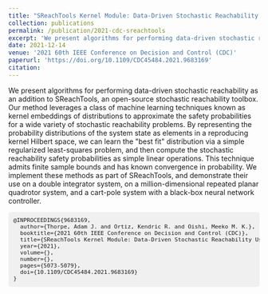 ```yaml
---
title: "SReachTools Kernel Module: Data-Driven Stochastic Reachability Using Hilbert Space Embeddings of Distributions"
collection: publications
permalink: /publication/2021-cdc-sreachtools
excerpt: 'We present algorithms for performing data-driven stochastic reachability as an addition to SReachTools, an open-source stochastic reachability toolbox.'
date: 2021-12-14
venue: '2021 60th IEEE Conference on Decision and Control (CDC)'
paperurl: 'https://doi.org/10.1109/CDC45484.2021.9683169'
citation: 
---
```


We present algorithms for performing data-driven stochastic reachability as an addition to SReachTools, an open-source stochastic reachability toolbox. Our method leverages a class of machine learning techniques known as kernel embeddings of distributions to approximate the safety probabilities for a wide variety of stochastic reachability problems. By representing the probability distributions of the system state as elements in a reproducing kernel Hilbert space, we can learn the "best fit" distribution via a simple regularized least-squares problem, and then compute the stochastic reachability safety probabilities as simple linear operations. This technique admits finite sample bounds and has known convergence in probability. We implement these methods as part of SReachTools, and demonstrate their use on a double integrator system, on a million-dimensional repeated planar quadrotor system, and a cart-pole system with a black-box neural network controller.

<pre id="bibtex" style="font-size: 0.8em; background-color: #f0f0f0; border-radius: 5px; padding: 10px;">
@INPROCEEDINGS{9683169,
  author={Thorpe, Adam J. and Ortiz, Kendric R. and Oishi, Meeko M. K.},
  booktitle={2021 60th IEEE Conference on Decision and Control (CDC)}, 
  title={SReachTools Kernel Module: Data-Driven Stochastic Reachability Using Hilbert Space Embeddings of Distributions}, 
  year={2021},
  volume={},
  number={},
  pages={5073-5079},
  doi={10.1109/CDC45484.2021.9683169}
}
</pre>